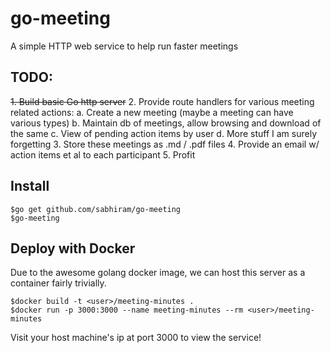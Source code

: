 # go-meeting

A simple HTTP web service to help run faster meetings

## TODO:

~~1. Build basic Go http server~~
2. Provide route handlers for various meeting related actions:
    a. Create a new meeting (maybe a meeting can have various types)
    b. Maintain db of meetings, allow browsing and download of the same 
    c. View of pending action items by user
    d. More stuff I am surely forgetting
3. Store these meetings as .md / .pdf files
4. Provide an email w/ action items et al to each participant
5. Profit
 
## Install

```
$go get github.com/sabhiram/go-meeting
$go-meeting
```

## Deploy with Docker

Due to the awesome golang docker image, we can host this server as a container fairly trivially.

```
$docker build -t <user>/meeting-minutes .
$docker run -p 3000:3000 --name meeting-minutes --rm <user>/meeting-minutes
```

Visit your host machine's ip at port 3000 to view the service!





